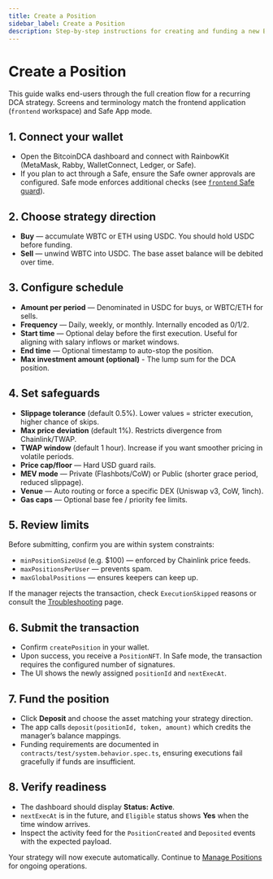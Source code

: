 ```yaml
---
title: Create a Position
sidebar_label: Create a Position
description: Step-by-step instructions for creating and funding a new BitcoinDCA strategy from the web app or Safe App.
---
```


# Create a Position

This guide walks end-users through the full creation flow for a recurring DCA strategy. Screens and terminology match the frontend application (`frontend` workspace) and Safe App mode.

## 1. Connect your wallet

- Open the BitcoinDCA dashboard and connect with RainbowKit (MetaMask, Rabby, WalletConnect, Ledger, or Safe).
- If you plan to act through a Safe, ensure the Safe owner approvals are configured. Safe mode enforces additional checks (see [`frontend` Safe guard](../developer/integration-guide.md#safe-app-considerations)).

## 2. Choose strategy direction

- **Buy** — accumulate WBTC or ETH using USDC. You should hold USDC before funding.  
- **Sell** — unwind WBTC into USDC. The base asset balance will be debited over time.

## 3. Configure schedule

- **Amount per period** — Denominated in USDC for buys, or WBTC/ETH for sells.
- **Frequency** — Daily, weekly, or monthly. Internally encoded as 0/1/2.
- **Start time** — Optional delay before the first execution. Useful for aligning with salary inflows or market windows.
- **End time** — Optional timestamp to auto-stop the position.
- **Max investment amount (optional)** - The lump sum for the DCA position.

## 4. Set safeguards

- **Slippage tolerance** (default 0.5%). Lower values = stricter execution, higher chance of skips.
- **Max price deviation** (default 1%). Restricts divergence from Chainlink/TWAP.
- **TWAP window** (default 1 hour). Increase if you want smoother pricing in volatile periods.
- **Price cap/floor** — Hard USD guard rails.
- **MEV mode** — Private (Flashbots/CoW) or Public (shorter grace period, reduced slippage).
- **Venue** — Auto routing or force a specific DEX (Uniswap v3, CoW, 1inch).
- **Gas caps** — Optional base fee / priority fee limits.

## 5. Review limits

Before submitting, confirm you are within system constraints:

- `minPositionSizeUsd` (e.g. $100) — enforced by Chainlink price feeds.
- `maxPositionsPerUser` — prevents spam.
- `maxGlobalPositions` — ensures keepers can keep up.

If the manager rejects the transaction, check `ExecutionSkipped` reasons or consult the [Troubleshooting](../troubleshooting/troubleshooting.md) page.

## 6. Submit the transaction

- Confirm `createPosition` in your wallet.
- Upon success, you receive a `PositionNFT`. In Safe mode, the transaction requires the configured number of signatures.
- The UI shows the newly assigned `positionId` and `nextExecAt`.

## 7. Fund the position

- Click **Deposit** and choose the asset matching your strategy direction.
- The app calls `deposit(positionId, token, amount)` which credits the manager’s balance mappings.
- Funding requirements are documented in `contracts/test/system.behavior.spec.ts`, ensuring executions fail gracefully if funds are insufficient.

## 8. Verify readiness

- The dashboard should display **Status: Active**.
- `nextExecAt` is in the future, and `Eligible` status shows **Yes** when the time window arrives.
- Inspect the activity feed for the `PositionCreated` and `Deposited` events with the expected payload.

Your strategy will now execute automatically. Continue to [Manage Positions](./manage-balances.md) for ongoing operations.
